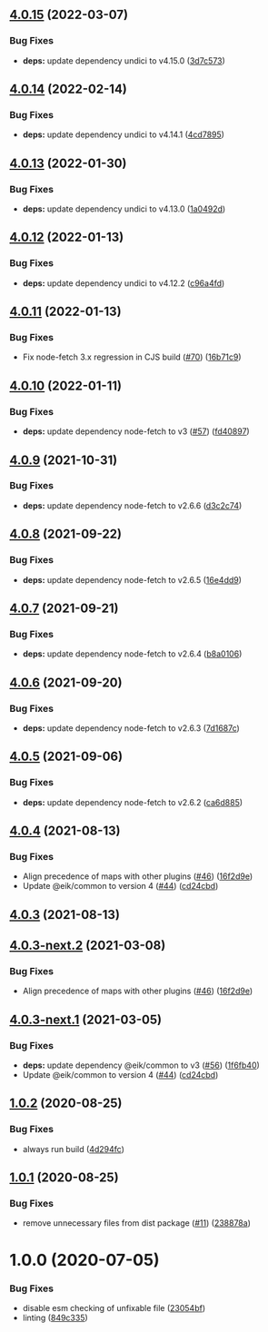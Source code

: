 ## [4.0.15](https://github.com/eik-lib/rollup-plugin/compare/v4.0.14...v4.0.15) (2022-03-07)


### Bug Fixes

* **deps:** update dependency undici to v4.15.0 ([3d7c573](https://github.com/eik-lib/rollup-plugin/commit/3d7c5737dc40368839f2c92babc13ee9ad6cb78c))

## [4.0.14](https://github.com/eik-lib/rollup-plugin/compare/v4.0.13...v4.0.14) (2022-02-14)


### Bug Fixes

* **deps:** update dependency undici to v4.14.1 ([4cd7895](https://github.com/eik-lib/rollup-plugin/commit/4cd78953e9f30be51646ff7bbc300d6033355ace))

## [4.0.13](https://github.com/eik-lib/rollup-plugin/compare/v4.0.12...v4.0.13) (2022-01-30)


### Bug Fixes

* **deps:** update dependency undici to v4.13.0 ([1a0492d](https://github.com/eik-lib/rollup-plugin/commit/1a0492d551274eedb9c1f2471b30a12d583b7622))

## [4.0.12](https://github.com/eik-lib/rollup-plugin/compare/v4.0.11...v4.0.12) (2022-01-13)


### Bug Fixes

* **deps:** update dependency undici to v4.12.2 ([c96a4fd](https://github.com/eik-lib/rollup-plugin/commit/c96a4fd512bc6936f5d08cdc23a02f68b1fdfc29))

## [4.0.11](https://github.com/eik-lib/rollup-plugin/compare/v4.0.10...v4.0.11) (2022-01-13)


### Bug Fixes

* Fix node-fetch 3.x regression in CJS build ([#70](https://github.com/eik-lib/rollup-plugin/issues/70)) ([16b71c9](https://github.com/eik-lib/rollup-plugin/commit/16b71c97c08c6840ffd6df3b9d1520037dfe3257))

## [4.0.10](https://github.com/eik-lib/rollup-plugin/compare/v4.0.9...v4.0.10) (2022-01-11)


### Bug Fixes

* **deps:** update dependency node-fetch to v3 ([#57](https://github.com/eik-lib/rollup-plugin/issues/57)) ([fd40897](https://github.com/eik-lib/rollup-plugin/commit/fd408975ebcb8c146cf61337974d4314c2019895))

## [4.0.9](https://github.com/eik-lib/rollup-plugin/compare/v4.0.8...v4.0.9) (2021-10-31)


### Bug Fixes

* **deps:** update dependency node-fetch to v2.6.6 ([d3c2c74](https://github.com/eik-lib/rollup-plugin/commit/d3c2c74e5737c82033f2999d494f17b79555b52f))

## [4.0.8](https://github.com/eik-lib/rollup-plugin/compare/v4.0.7...v4.0.8) (2021-09-22)


### Bug Fixes

* **deps:** update dependency node-fetch to v2.6.5 ([16e4dd9](https://github.com/eik-lib/rollup-plugin/commit/16e4dd9ce160acacda91d70a248230428e1361c0))

## [4.0.7](https://github.com/eik-lib/rollup-plugin/compare/v4.0.6...v4.0.7) (2021-09-21)


### Bug Fixes

* **deps:** update dependency node-fetch to v2.6.4 ([b8a0106](https://github.com/eik-lib/rollup-plugin/commit/b8a01060ed0c31448381000906c02e60e7b04b4a))

## [4.0.6](https://github.com/eik-lib/rollup-plugin/compare/v4.0.5...v4.0.6) (2021-09-20)


### Bug Fixes

* **deps:** update dependency node-fetch to v2.6.3 ([7d1687c](https://github.com/eik-lib/rollup-plugin/commit/7d1687c867ead375e51a323a78d0f284ddd4bed1))

## [4.0.5](https://github.com/eik-lib/rollup-plugin/compare/v4.0.4...v4.0.5) (2021-09-06)


### Bug Fixes

* **deps:** update dependency node-fetch to v2.6.2 ([ca6d885](https://github.com/eik-lib/rollup-plugin/commit/ca6d88574698c6af4a625c89b42e9f6fa457b255))

## [4.0.4](https://github.com/eik-lib/rollup-plugin/compare/v4.0.3...v4.0.4) (2021-08-13)


### Bug Fixes

* Align precedence of maps with other plugins ([#46](https://github.com/eik-lib/rollup-plugin/issues/46)) ([16f2d9e](https://github.com/eik-lib/rollup-plugin/commit/16f2d9ede6ea6e2c6bad904a5dd5ffc10b694498))
* Update @eik/common to version 4 ([#44](https://github.com/eik-lib/rollup-plugin/issues/44)) ([cd24cbd](https://github.com/eik-lib/rollup-plugin/commit/cd24cbd45d0f29957d38eb9afb9161cca7d6bfac))

## [4.0.3](https://github.com/eik-lib/rollup-plugin/compare/v4.0.2...v4.0.3) (2021-08-13)

## [4.0.3-next.2](https://github.com/eik-lib/rollup-plugin/compare/v4.0.3-next.1...v4.0.3-next.2) (2021-03-08)


### Bug Fixes

* Align precedence of maps with other plugins ([#46](https://github.com/eik-lib/rollup-plugin/issues/46)) ([16f2d9e](https://github.com/eik-lib/rollup-plugin/commit/16f2d9ede6ea6e2c6bad904a5dd5ffc10b694498))

## [4.0.3-next.1](https://github.com/eik-lib/rollup-plugin/compare/v4.0.2...v4.0.3-next.1) (2021-03-05)


### Bug Fixes

* **deps:** update dependency @eik/common to v3 ([#56](https://github.com/eik-lib/rollup-plugin/issues/56)) ([1f6fb40](https://github.com/eik-lib/rollup-plugin/commit/1f6fb40701e97c2e8f7d748b7f8fc4b00a89d481))
* Update @eik/common to version 4 ([#44](https://github.com/eik-lib/rollup-plugin/issues/44)) ([cd24cbd](https://github.com/eik-lib/rollup-plugin/commit/cd24cbd45d0f29957d38eb9afb9161cca7d6bfac))

## [1.0.2](https://github.com/eik-lib/rollup-plugin-import-map/compare/v1.0.1...v1.0.2) (2020-08-25)


### Bug Fixes

* always run build ([4d294fc](https://github.com/eik-lib/rollup-plugin-import-map/commit/4d294fca5834d0d1aa66a048917898d32439ecff))

## [1.0.1](https://github.com/eik-lib/rollup-plugin-import-map/compare/v1.0.0...v1.0.1) (2020-08-25)


### Bug Fixes

* remove unnecessary files from dist package ([#11](https://github.com/eik-lib/rollup-plugin-import-map/issues/11)) ([238878a](https://github.com/eik-lib/rollup-plugin-import-map/commit/238878ab06a53c1d2b8486a9f852672d0d1243bc))

# 1.0.0 (2020-07-05)


### Bug Fixes

* disable esm checking of unfixable file ([23054bf](https://github.com/eik-lib/rollup-plugin-import-map/commit/23054bf4a4638fdd7523aef9e2b128075588876c))
* linting ([849c335](https://github.com/eik-lib/rollup-plugin-import-map/commit/849c335df284a19c081bce0e9c6c6114b056aaf5))
